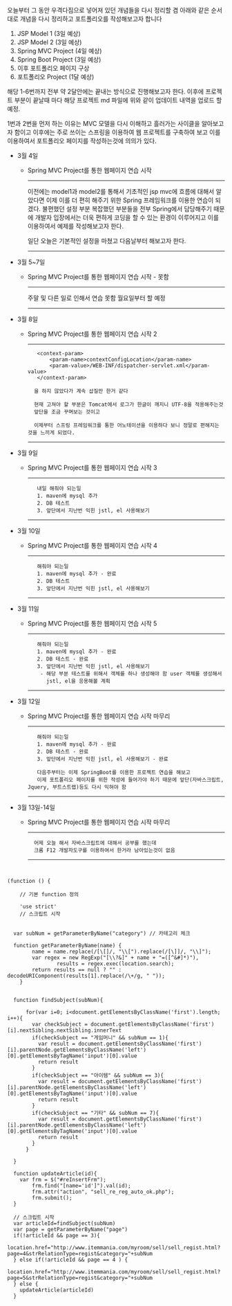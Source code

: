 오늘부터 그 동안 우격다짐으로 넣어져 있던 개념들을 다시 정리할 겸
아래와 같은 순서대로 개념을 다시 정리하고 포트폴리오를 작성해보고자 합니다

1. JSP Model 1 (3일 예상)
2. JSP Model 2 (3일 예상)
3. Spring MVC Project (4일 예상)
4. Spring Boot Project (3일 예상)
5. 이후 포트폴리오 페이지 구상
6. 포트폴리오 Project (1달 예상)


해당 1-6번까지 전부 약 2달안에는 끝내는 방식으로 진행해보고자 한다.
이후에 프로젝트 부분이 끝날때 마다 해당 프로젝트 md 파일에 위와 같이 업데이트 내역을 업로드 할 예정.

1번과 2번을 먼저 하는 이유는 MVC 모델을 다시 이해하고 흘러가는 사이클을 알아보고자 함이고
이후에는 주로 쓰이는 스프링을 이용하여 웹 프로젝트를 구축하여 보고
이를 이용하여서 포트폴리오 페이지를 작성하는것에 의의가 있다.


* 3월 4일
    * Spring MVC Project를 통한 웹페이지 연습 시작
         ***
         
         이전에는 model1과 model2를 통해서 기초적인 jsp mvc에 흐름에 대해서 알았다면
         이제 이를 더 편히 해주기 위한 Spring 프레임워크를 이용한 연습이 되겠다.
         불편했던 설정 부분 복잡했던 부분들을 전부 Spring에서 담당해주기 때문에
         개발자 입장에서는 더욱 편하게 코딩을 할 수 있는 환경이 이루어지고
         이를 이용하여서 예제를 작성해보고자 한다.
         
         일단 오늘은 기본적인 설정을 마쳤고 다음날부터 해보고자 한다.        
         
         ***
     
* 3월 5~7일
    * Spring MVC Project를 통한 웹페이지 연습 시작 - 못함
         ***
         
         주말 및 다른 일로 인해서 연습 못함 월요일부터 할 예정      
         
         ***
         
* 3월 8일
    * Spring MVC Project를 통한 웹페이지 연습 시작 2
         ***
         
             <context-param>
                 <param-name>contextConfigLocation</param-name>
                 <param-value>/WEB-INF/dispatcher-servlet.xml</param-value>
             </context-param>
             
            을 하지 않았다가 계속 삽질만 한거 같다
            
            현재 고쳐야 할 부분은 Tomcat에서 로그가 한글이 깨지니 UTF-8을 적용해주는것
            앞단을 조금 꾸며보는 것이고
            
            이제부터 스프링 프레임워크를 통한 어노테이션을 이용하다 보니 정말로 편해지는 것을 느끼게 되었다.     
         
         ***
         
         
* 3월 9일
    * Spring MVC Project를 통한 웹페이지 연습 시작 3
         ***
         
             내일 해줘야 되는일
             1. maven에 mysql 추가
             2. DB 테스트
             3. 앞단에서 지난번 익힌 jstl, el 사용해보기
         
         ***
         
* 3월 10일
    * Spring MVC Project를 통한 웹페이지 연습 시작 4
         ***
         
             해줘야 되는일
             1. maven에 mysql 추가 - 완료
             2. DB 테스트
             3. 앞단에서 지난번 익힌 jstl, el 사용해보기
         
         ***
         
         
* 3월 11일
    * Spring MVC Project를 통한 웹페이지 연습 시작 5
         ***
         
             해줘야 되는일
             1. maven에 mysql 추가 - 완료
             2. DB 테스트 - 완료
             3. 앞단에서 지난번 익힌 jstl, el 사용해보기
              - 해당 부분 테스트를 위해서 객체를 하나 생성해야 함 user 객체를 생성해서
                jstl, el을 응용해볼 계획
         ***
         
         
* 3월 12일
    * Spring MVC Project를 통한 웹페이지 연습 시작 마무리
         ***
         
             해줘야 되는일
             1. maven에 mysql 추가 - 완료
             2. DB 테스트 - 완료
             3. 앞단에서 지난번 익힌 jstl, el 사용해보기 - 완료
             
             다음주부터는 이제 SpringBoot를 이용한 프로젝트 연습을 해보고
             이제 포트폴리오 페이지를 위한 작성에 들어가야 하기 때문에 앞단(자바스크립트, Jquery, 부트스트랩)등도 다시 익혀야 함
         ***
         
* 3월 13일-14일
    * Spring MVC Project를 통한 웹페이지 연습 시작 마무리
         ***
         
            어제 오늘 해서 자바스크립트에 대해서 공부를 했는데
            크롬 F12 개발자도구를 이용하여서 한거라 남아있는것이 없음
            
         ***
         
```

      
(function () {

    // 기본 function 정의

    'use strict'
    // 스크립트 시작
    
  
  var subNum = getParameterByName("category") // 카테고리 체크
  
  function getParameterByName(name) {
        name = name.replace(/[\[]/, "\\[").replace(/[\]]/, "\\]");
        var regex = new RegExp("[\\?&]" + name + "=([^&#]*)"),
                results = regex.exec(location.search);
        return results == null ? "" : decodeURIComponent(results[1].replace(/\+/g, " "));
    }
  

  function findSubject(subNum){
    
      for(var i=0; i<document.getElementsByClassName('first').length; i++){
        var checkSubject = document.getElementsByClassName('first')[i].nextSibling.nextSibling.innerText
        if(checkSubject == "게임머니" && subNum == 1){
          var result = document.getElementsByClassName('first')[i].parentNode.getElementsByClassName('left')[0].getElementsByTagName('input')[0].value
          return result
        }
        if(checkSubject == "아이템" && subNum == 3){
          var result = document.getElementsByClassName('first')[i].parentNode.getElementsByClassName('left')[0].getElementsByTagName('input')[0].value
          return result
        }
        if(checkSubject == "기타" && subNum == 7){
          var result = document.getElementsByClassName('first')[i].parentNode.getElementsByClassName('left')[0].getElementsByTagName('input')[0].value
          return result
        }
      }
    
  }
  
  function updateArticle(id){
    var frm = $("#reInsertFrm");
		frm.find("[name='id']").val(id);
		frm.attr("action", "sell_re_reg_auto_ok.php");
		frm.submit();
  }
  
  // 스크립트 시작
  var articleId=findSubject(subNum)
  var page = getParameterByName("page")
  if(!articleId && page == 3){
    location.href="http://www.itemmania.com/myroom/sell/sell_regist.html?page=4&strRelationType=regist&category="+subNum
  } else if(!articleId && page == 4 ) {
    location.href="http://www.itemmania.com/myroom/sell/sell_regist.html?page=5&strRelationType=regist&category="+subNum
  } else {
    updateArticle(articleId)
  }

```